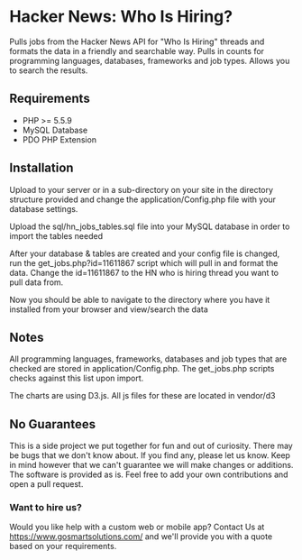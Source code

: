 # Hacker News: Who Is Hiring?
Pulls jobs from the Hacker News API for "Who Is Hiring" threads and formats the data in a friendly and searchable way. Pulls in counts for programming languages, databases, frameworks and job types. Allows you to search the results.   

## Requirements
- PHP >= 5.5.9
- MySQL Database
- PDO PHP Extension

## Installation
Upload to your server or in a sub-directory on your site in the directory structure provided and change the application/Config.php file with your database settings.

Upload the sql/hn_jobs_tables.sql file into your MySQL database in order to import the tables needed

After your database & tables are created and your config file is changed, run the get_jobs.php?id=11611867 script which will pull in and format the data. Change the id=11611867 to the HN who is hiring thread you want to pull data from.

Now you should be able to navigate to the directory where you have it installed from your browser and view/search the data

## Notes
All programming languages, frameworks, databases and job types that are checked are stored in application/Config.php. The get_jobs.php scripts checks against this list upon import.

The charts are using D3.js. All js files for these are located in vendor/d3

## No Guarantees
This is a side project we put together for fun and out of curiosity. There may be bugs that we don't know about. If you find any, please let us know. Keep in mind however that we can't guarantee we will make changes or additions. The software is provided as is. Feel free to add your own contributions and open a pull request.

### Want to hire us?
Would you like help with a custom web or mobile app? Contact Us at https://www.gosmartsolutions.com/ and we'll provide you with a quote based on your requirements.



